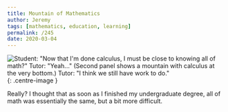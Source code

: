 ```yaml
---
title: Mountain of Mathematics
author: Jeremy
tags: [mathematics, education, learning]
permalink: /245
date: 2020-03-04
---
```


![Student: "Now that I'm done calculus, I must be close to knowing all of math?" Tutor: "Yeah..." (Second panel shows a mountain with calculus at the very bottom.) Tutor: "I think we still have work to do."](https://res.cloudinary.com/dh3hm8pb7/image/upload/c_scale,q_auto:best,w_615/v1535842782/Handwaving/Published/MountainOfMathematics.png){: .centre-image }

Really? I thought that as soon as I finished my undergraduate degree, all of math was essentially the same, but a bit more difficult.
